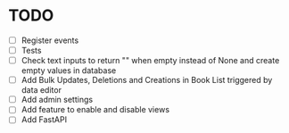 # TODO

- [ ] Register events
- [ ] Tests
- [ ] Check text inputs to return "" when empty instead of None and create empty values in database
- [ ] Add Bulk Updates, Deletions and Creations in Book List triggered by data editor
- [ ] Add admin settings
- [ ] Add feature to enable and disable views
- [ ] Add FastAPI

